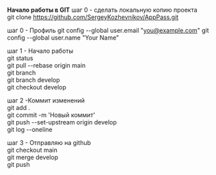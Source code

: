 **Начало работы в GIT**
шаг 0 - сделать локальную копию проекта  
git clone https://github.com/SergeyKozhevnikov/AppPass.git

шаг 0 - Профиль
  git config --global user.email "you@example.com"
  git config --global user.name "Your Name"

шаг 1 - Начало работы  
git status  
git pull --rebase origin main  
git branch  
git branch develop  
git checkout develop

шаг 2 -Коммит изменений  
git add .  
git commit -m 'Новый коммит'  
git push --set-upstream origin develop  
git log --oneline

шаг 3 - Отправляю на github  
git checkout main  
git merge develop  
git push

